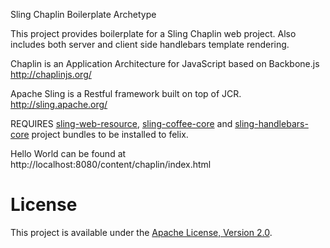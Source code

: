 Sling Chaplin Boilerplate Archetype

This project provides boilerplate for a Sling Chaplin web project.  Also includes both server and client side handlebars template rendering.

Chaplin is an Application Architecture for JavaScript based on Backbone.js
http://chaplinjs.org/

Apache Sling is a Restful framework built on top of JCR.
http://sling.apache.org/

REQUIRES [sling-web-resource](https://github.com/bobpaulin/sling-web-resource),  [sling-coffee-core](https://github.com/bobpaulin/sling-coffee) and [sling-handlebars-core](https://github.com/bobpaulin/sling-handlebars) project bundles to be installed to felix.

Hello World can be found at http://localhost:8080/content/chaplin/index.html

# License

This project is available under the [Apache License, Version 2.0](http://www.apache.org/licenses/LICENSE-2.0.html).